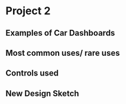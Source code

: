 # Project 2

## Examples of Car Dashboards

## Most common uses/ rare uses

## Controls used

## New Design Sketch
